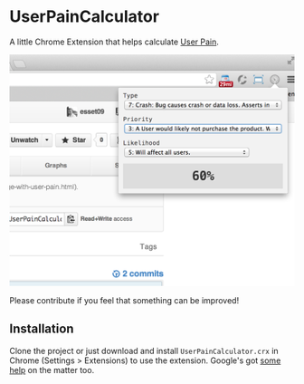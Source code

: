 UserPainCalculator
==================

A little Chrome Extension that helps calculate [User Pain](http://www.lostgarden.com/2008/05/improving-bug-triage-with-user-pain.html).

![Screenshot of the 1.0 version.](https://github.com/Springworks/UserPainCalculator/blob/master/docs/screenshot.png)

Please contribute if you feel that something can be improved!

## Installation
Clone the project or just download and install `UserPainCalculator.crx` in Chrome (Settings > Extensions) to use the extension. Google's got [some help](http://support.google.com/chrome/bin/answer.py?hl=en&answer=187443) on the matter too.